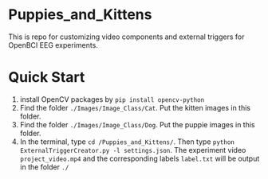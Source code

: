 # Puppies_and_Kittens
This is repo for customizing video components and external triggers for OpenBCI EEG experiments.

# Quick Start
1. install OpenCV packages by ```pip install opencv-python```
2. Find the folder ```./Images/Image_Class/Cat```. Put the kitten images in this folder.
3. Find the folder ```./Images/Image_Class/Dog```. Put the puppie images in this folder.
4. In the terminal, type ```cd /Puppies_and_Kittens/```. Then type ```python ExternalTriggerCreator.py -l settings.json```. The experiment video ```project_video.mp4``` and the corresponding labels ```label.txt``` will be output in the folder ```./```
